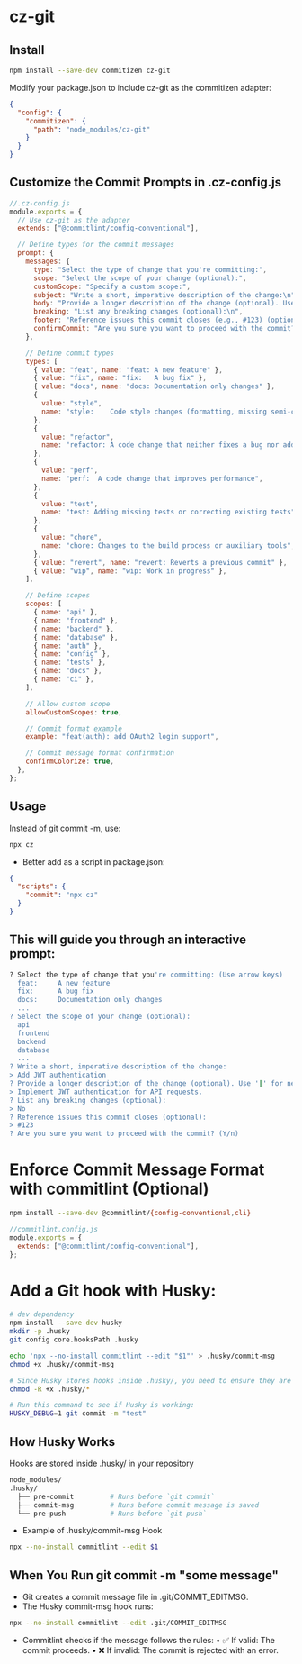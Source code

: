 # cz-git

## Install

```sh
npm install --save-dev commitizen cz-git
```

Modify your package.json to include cz-git as the commitizen adapter:

```json
{
  "config": {
    "commitizen": {
      "path": "node_modules/cz-git"
    }
  }
}
```

## Customize the Commit Prompts in .cz-config.js

```js
//.cz-config.js
module.exports = {
  // Use cz-git as the adapter
  extends: ["@commitlint/config-conventional"],

  // Define types for the commit messages
  prompt: {
    messages: {
      type: "Select the type of change that you're committing:",
      scope: "Select the scope of your change (optional):",
      customScope: "Specify a custom scope:",
      subject: "Write a short, imperative description of the change:\n",
      body: "Provide a longer description of the change (optional). Use '|' for new lines:\n",
      breaking: "List any breaking changes (optional):\n",
      footer: "Reference issues this commit closes (e.g., #123) (optional):\n",
      confirmCommit: "Are you sure you want to proceed with the commit?",
    },

    // Define commit types
    types: [
      { value: "feat", name: "feat: A new feature" },
      { value: "fix", name: "fix:   A bug fix" },
      { value: "docs", name: "docs: Documentation only changes" },
      {
        value: "style",
        name: "style:    Code style changes (formatting, missing semi-colons, etc)",
      },
      {
        value: "refactor",
        name: "refactor: A code change that neither fixes a bug nor adds a feature",
      },
      {
        value: "perf",
        name: "perf:  A code change that improves performance",
      },
      {
        value: "test",
        name: "test: Adding missing tests or correcting existing tests",
      },
      {
        value: "chore",
        name: "chore: Changes to the build process or auxiliary tools",
      },
      { value: "revert", name: "revert: Reverts a previous commit" },
      { value: "wip", name: "wip: Work in progress" },
    ],

    // Define scopes
    scopes: [
      { name: "api" },
      { name: "frontend" },
      { name: "backend" },
      { name: "database" },
      { name: "auth" },
      { name: "config" },
      { name: "tests" },
      { name: "docs" },
      { name: "ci" },
    ],

    // Allow custom scope
    allowCustomScopes: true,

    // Commit format example
    example: "feat(auth): add OAuth2 login support",

    // Commit message format confirmation
    confirmColorize: true,
  },
};
```

## Usage

Instead of git commit -m, use:

```sh
npx cz
```

- Better add as a script in package.json:

```json
{
  "scripts": {
    "commit": "npx cz"
  }
}
```

## This will guide you through an interactive prompt:

```sh
? Select the type of change that you're committing: (Use arrow keys)
  feat:     A new feature
  fix:      A bug fix
  docs:     Documentation only changes
  ...
? Select the scope of your change (optional):
  api
  frontend
  backend
  database
  ...
? Write a short, imperative description of the change:
> Add JWT authentication
? Provide a longer description of the change (optional). Use '|' for new lines:
> Implement JWT authentication for API requests.
? List any breaking changes (optional):
> No
? Reference issues this commit closes (optional):
> #123
? Are you sure you want to proceed with the commit? (Y/n)
```

# Enforce Commit Message Format with commitlint (Optional)

```sh
npm install --save-dev @commitlint/{config-conventional,cli}
```

```js
//commitlint.config.js
module.exports = {
  extends: ["@commitlint/config-conventional"],
};
```

# Add a Git hook with Husky:

```sh
# dev dependency
npm install --save-dev husky
mkdir -p .husky
git config core.hooksPath .husky
```

```sh
echo 'npx --no-install commitlint --edit "$1"' > .husky/commit-msg
chmod +x .husky/commit-msg

# Since Husky stores hooks inside .husky/, you need to ensure they are executable:
chmod -R +x .husky/*
```

```sh
# Run this command to see if Husky is working:
HUSKY_DEBUG=1 git commit -m "test"
```

## How Husky Works

Hooks are stored inside .husky/ in your repository

```sh
node_modules/
.husky/
  ├── pre-commit         # Runs before `git commit`
  ├── commit-msg         # Runs before commit message is saved
  └── pre-push           # Runs before `git push`
```

- Example of .husky/commit-msg Hook

```sh
npx --no-install commitlint --edit $1
```

## When You Run git commit -m "some message"

- Git creates a commit message file in .git/COMMIT_EDITMSG.
- The Husky commit-msg hook runs:

```sh
npx --no-install commitlint --edit .git/COMMIT_EDITMSG
```

- Commitlint checks if the message follows the rules:
  • ✅ If valid: The commit proceeds.
  • ❌ If invalid: The commit is rejected with an error.
